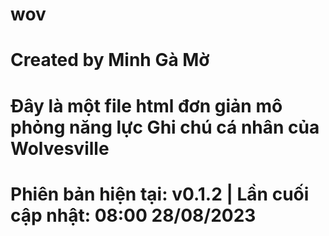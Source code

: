 # wov
# Created by Minh Gà Mờ
# Đây là một file html đơn giản mô phỏng năng lực Ghi chú cá nhân của Wolvesville
# Phiên bản hiện tại: v0.1.2 | Lần cuối cập nhật: 08:00 28/08/2023
